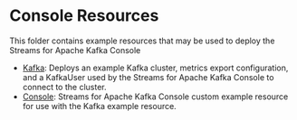 # Console Resources

This folder contains example resources that may be used to deploy the Streams for Apache Kafka Console

* [Kafka](./resources/kafka): Deploys an example Kafka cluster, metrics export configuration, and a KafkaUser used by the Streams for Apache Kafka Console to connect to the cluster.
* [Console](./resources/console): Streams for Apache Kafka Console custom example resource for use with the Kafka example resource.
